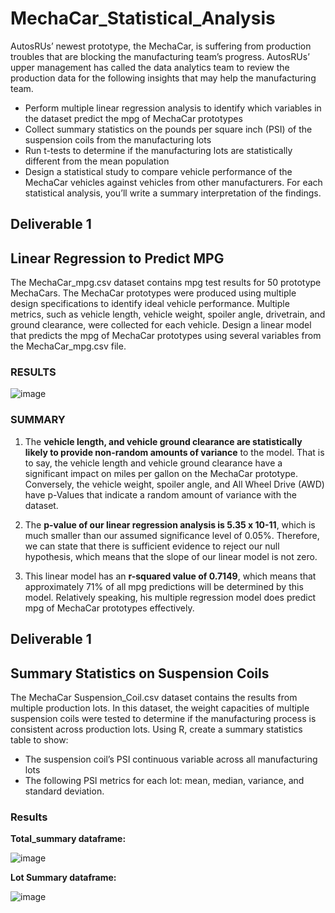 # MechaCar_Statistical_Analysis

AutosRUs’ newest prototype, the MechaCar, is suffering from production troubles that are blocking the manufacturing team’s progress. AutosRUs’ upper management has called the data analytics team to review the production data for the following insights that may help the manufacturing team.

- Perform multiple linear regression analysis to identify which variables in the dataset predict the mpg of MechaCar prototypes
- Collect summary statistics on the pounds per square inch (PSI) of the suspension coils from the manufacturing lots
- Run t-tests to determine if the manufacturing lots are statistically different from the mean population
- Design a statistical study to compare vehicle performance of the MechaCar vehicles against vehicles from other manufacturers. For each statistical analysis, you’ll write a summary interpretation of the findings.

## Deliverable 1

## Linear Regression to Predict MPG

The MechaCar_mpg.csv dataset contains mpg test results for 50 prototype MechaCars. The MechaCar prototypes were produced using multiple design specifications to identify ideal vehicle performance. Multiple metrics, such as vehicle length, vehicle weight, spoiler angle, drivetrain, and ground clearance, were collected for each vehicle. Design a linear model that predicts the mpg of MechaCar prototypes using several variables from the MechaCar_mpg.csv file.

### RESULTS 

![image](https://user-images.githubusercontent.com/83181834/128647689-6587b1ae-656d-45a6-a793-22da7a109f6c.png)

### SUMMARY

1. The **vehicle length, and vehicle ground clearance are statistically likely to provide non-random amounts of variance** to the model. That is to say, the vehicle length and vehicle ground clearance have a significant impact on miles per gallon on the MechaCar prototype. Conversely, the vehicle weight, spoiler angle, and All Wheel Drive (AWD) have p-Values that indicate a random amount of variance with the dataset.

2. The **p-value of our linear regression analysis is 5.35 x 10-11**, which is much smaller than our assumed significance level of 0.05%. Therefore, we can state that there is sufficient evidence to reject our null hypothesis, which means that the slope of our linear model is not zero.

3. This linear model has an **r-squared value of 0.7149**, which means that approximately 71% of all mpg predictions will be determined by this model. Relatively speaking, his multiple regression model does predict mpg of MechaCar prototypes effectively.

## Deliverable 1

## Summary Statistics on Suspension Coils

The MechaCar Suspension_Coil.csv dataset contains the results from multiple production lots. In this dataset, the weight capacities of multiple suspension coils were tested to determine if the manufacturing process is consistent across production lots. Using R, create a summary statistics table to show:

- The suspension coil’s PSI continuous variable across all manufacturing lots
- The following PSI metrics for each lot: mean, median, variance, and standard deviation.

### Results 

**Total_summary dataframe:**

![image](https://user-images.githubusercontent.com/83181834/128647841-08e0ff57-46fa-4886-8ff5-e6c80076f610.png)

**Lot Summary dataframe:**

![image](https://user-images.githubusercontent.com/83181834/128647852-ad33465a-2ad4-4ff8-82ad-ed0df27246cd.png)
